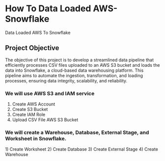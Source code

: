 # How To Data Loaded AWS-Snowflake
Data Loaded AWS To Snowflake


<h2>Project Objective</h2>
The objective of this project is to develop a streamlined data pipeline that efficiently processes CSV files uploaded to an AWS S3 bucket and loads the data into Snowflake, a cloud-based data warehousing platform. This pipeline aims to automate the ingestion, transformation, and loading processes, ensuring data integrity, scalability, and reliability.


<h3>We will use AWS S3 and IAM service</h3>
<ol>
<li>Create AWS Account</li>
<li>Create S3 Bucket</li>
<li>Create IAM Role</li>
<li>Upload CSV File AWS S3 Bucket</li>
</ol>


<h3>We will create a Warehouse, Database, External Stage, and Worksheet in Snowflake.</h3>
1) Create Worksheet
2) Create Database
3) Create External Stage
4) Create Warehouse
